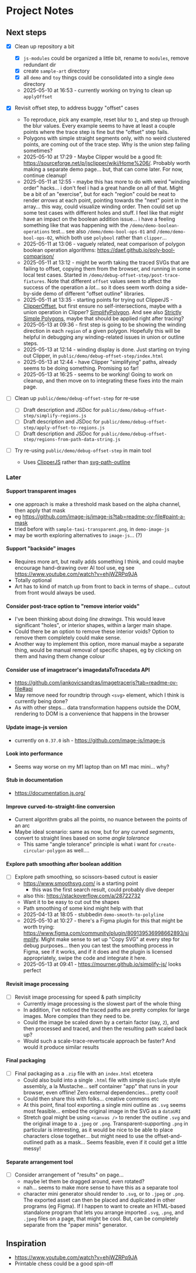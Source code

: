 # Project Notes

## Next steps

- [x] Clean up repository a bit
  - [x] `js-modules` could be organized a little bit, rename to `modules`, remove redundant dir
  - [x] create `sample-art` directory
  - [x] all `demo` and `toy` things could be consolidated into a single `demo` directory
  - 2025-05-10 at 16:53 - currently working on trying to clean up `applyOffset`

- [x] Revisit offset step, to address buggy "offset" cases
  - To reproduce, pick any example, reset blur to `1`, and step up through the blur values. Every example seems to have at least a couple points where the trace step is fine but the "offset" step fails.
  - Polygons with simple straight segments only, with no weird clustered points, are coming out of the trace step. Why is the union step failing sometimes?
  - 2025-05-10 at 17:29 - Maybe Clipper would be a good fit: <https://sourceforge.net/p/jsclipper/wiki/Home%206/>. Probably worth making a separate demo page... but, that can come later. For now, continue cleanup!
  - 2025-05-11 at 12:55 - maybe this has more to do with weird "winding order" hacks... i don't feel i had a great handle on all of that. Might be a bit of an "exercise", but for each "region" could be neat to render _arrows_ at each point, pointing towards the "next" point in the array... this way, could visualize winding order. Then could set up some test cases with different holes and stuff. I feel like that _might_ have an impact on the boolean addition issue... i have a feeling something like that was happening with the `/demo/demo-boolean-operations` test... see also `/demo/demo-bool-ops-01` and `/demo/demo-bool-ops-02`, which both use `polybool` rather than `clipper`...
  - 2025-05-11 at 13:06 - vaguely related, neat comparison of polygon boolean operation algorithms: <https://daef.github.io/poly-bool-comparison/>
  - 2025-05-11 at 13:12 - might be worth taking the traced SVGs that are failing to offset, copying them from the browser, and running in some local test cases. Started in `/demo/debug-offset-step/post-trace-fixtures`. Note that different `offset` values seem to affect the success of the operation a _lot_... so it does seem worth doing a side-by-side demo of different "offset outline" libraries.
  - 2025-05-11 at 13:35 - starting points for trying out ClipperJS - [ClipperOffset](https://sourceforge.net/p/jsclipper/wiki/documentation/#clipperoffset), but first ensure no self-intersections, maybe with a union operation in Clipper? [SimplifyPolygon](https://sourceforge.net/p/jsclipper/wiki/documentation/#clipperlibclippersimplifypolygon). And see also [Strictly Simple Polygons](https://sourceforge.net/p/jsclipper/wiki/documentation/#clipperlibclipperstrictlysimple), maybe that should be applied right after tracing?
  - 2025-05-13 at 09:36 - first step is going to be showing the winding direction in each `region` of a given polygon. Hopefully this will be helpful in debugging any winding-related issues in union or outline steps.
  - 2025-05-13 at 12:14 - winding display is done. Just starting on trying out Clipper, in `public/demo/debug-offset-step/index.html`
  - 2025-05-13 at 12:44 - have Clipper "simplifying" paths, already seems to be doing something. Promising so far!
  - 2025-05-13 at 16:25 - seems to be working! Going to work on cleanup, and then move on to integrating these fixes into the main page.

- [ ] Clean up `public/demo/debug-offset-step` for re-use
  - [ ] Draft description and JSDoc for `public/demo/debug-offset-step/simplify-regions.js`
  - [ ] Draft description and JSDoc for `public/demo/debug-offset-step/apply-offset-to-regions.js`
  - [ ] Draft description and JSDoc for `public/demo/debug-offset-step/regions-from-path-data-string.js`
  
- [ ] Try re-using `public/demo/debug-offset-step` in main tool
  - Uses [ClipperJS](https://sourceforge.net/p/jsclipper/wiki/documentation/) rather than [svg-path-outline](https://github.com/danmarshall/svg-path-outline)

### Later

#### Support transparent images

- one approach is make a threshold mask based on the alpha channel, then apply that mask
- eg <https://github.com/image-js/image-js?tab=readme-ov-file#paint-a-mask>
- tried before with `sample-taxi-transparent.png`, in `demo-image-js`
- may be worth exploring alternatives to `image-js`... (?)

#### Support "backside" images

- Requires more art, but really adds something I think, and could maybe encourage hand-drawing over AI tool use, eg see <https://www.youtube.com/watch?v=ehjWZRPq9JA>
- Totally optional
- Art has to kind of match up from front to back in terms of shape... cutout from front would always be used.

#### Consider post-trace option to "remove interior voids"
  
- I've been thinking about doing _line drawings_. This would leave significant "holes", or interior shapes, within a larger main shape.
- Could there be an option to remove these interior voids? Option to remove them completely could make sense.
- Another way to implement this option, more manual maybe a separate thing, would be manual removal of specific shapes, eg by clicking on them and having them change colour

#### Consider use of imagetracer's imagedataToTracedata API

- <https://github.com/jankovicsandras/imagetracerjs?tab=readme-ov-file#api>
- May remove need for roundtrip through `<svg>` element, which I think is currently being done?
- As with other steps... data transformation happens outside the DOM, rendering to DOM is a convenience that happens in the browser

#### Update image-js version

- currently on `0.37.0` ish - <https://github.com/image-js/image-js>

#### Look into performance

- Seems way worse on my M1 laptop than on M1 mac mini... why?

#### Stub in documentation

- <https://documentation.js.org/>

#### Improve curved-to-straight-line conversion

- Current algorithm grabs all the points, no nuance between the points of an arc
- Maybe ideal scenario: same as now, but for any curved _segments_, convert to straight lines based on some _angle tolerance_
  - This same "angle tolerance" principle is what i want for `create-circular-polygon` as well....

#### Explore path smoothing after boolean addition

- [ ] Explore path smoothing, so scissors-based cutout is easier
  - <https://www.smoothsvg.com/> is a starting point
    - this was the first search result, could probably dive deeper
  - also this: <https://stackoverflow.com/a/28722732>
  - Want it to be easy to cut out the shapes
  - Path smoothing of some kind might help with that
  - 2025-04-13 at 18:05 - stubbedin `demo-smooth-to-polyline`
  - 2025-05-10 at 10:27 - there's a Figma plugin for this that might be worth trying: <https://www.figma.com/community/plugin/809139536998662893/simplify>. Might make sense to set up "Copy SVG" at every step for debug purposes... then you can test the smoothing process in Figma, see if it works, and if it does and the plugin is licensed appropriately, swipe the code and integrate it here.
  - 2025-05-13 at 09:41 - <https://mourner.github.io/simplify-js/> looks perfect

#### Revisit image processing

- [ ] Revisit image processing for speed & path simplicity
  - Currently image processing is the slowest part of the whole thing
  - In addition, I've noticed the traced paths are pretty complex for large images. More complex than they need to be.
  - Could the image be scaled down by a certain factor (say, `2`), and then processed and traced, and then the resulting path scaled back up?
  - Would such a scale-trace-revertscale approach be faster? And would it produce similar results

#### Final packaging

- [ ] Final packaging as a `.zip` file with an `index.html` etcetera
  - Could also build into a single `.html` file with simple `@include` style assembly, a la Mustache... self container "app" that runs in your browser, even offline! Zero external dependencies... pretty cool!
  - Could then share this with folks... creative commons etc
  - At this point, final tool exporting a single mini outline as `.svg` seems most feasible... embed the original image in the SVG as a `dataURI`
  - Stretch goal might be using `<canvas />` to render the outline `.svg` and the original image to a `.jpeg` or `.png`. Transparent-supporting `.png` in particular is interesting, as it would be nice to be able to place characters close together... but might need to use the offset-and-outlined path as a mask... Seems feasible, even if it could get a little messy!

#### Separate arrangement tool

- [ ] Consider arrangement of "results" on page...
  - maybe let them be dragged around, even rotated?
  - nah... seems to make more sense to have this as a separate tool
  - character mini generator should render to `.svg`, or to `.jpeg` or `.png`. The exported asset can then be placed and duplicated in other programs (eg Figma). If I happen to want to create an HTML-based standalone program that lets you arrange imported `.svg`, `.png`, and `.jpeg` files on a page, that might be cool. But, can be completely separate from the "paper minis" generator.

## Inspiration

- <https://www.youtube.com/watch?v=ehjWZRPq9JA>
- Printable chess could be a good spin-off
